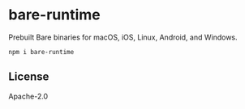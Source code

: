# bare-runtime

Prebuilt Bare binaries for macOS, iOS, Linux, Android, and Windows.

```
npm i bare-runtime
```

## License

Apache-2.0
